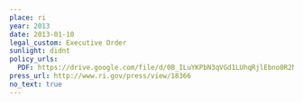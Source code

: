 ```yaml
---
place: ri
year: 2013
date: 2013-01-10
legal_custom: Executive Order
sunlight: didnt
policy_urls:
  PDF: https://drive.google.com/file/d/0B_ILuYKPbN3qVGd1LUhqRjlEbno0R2N6S053MGt3dnNnaUFr/view
press_url: http://www.ri.gov/press/view/18366
no_text: true
---
```

